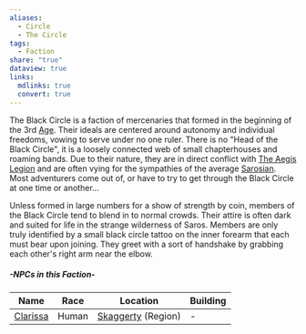 ```yaml
---
aliases:
  - Circle
  - The Circle
tags:
  - Faction
share: "true"
dataview: true
links:
  mdlinks: true
  convert: true
---
```


The Black Circle is a faction of mercenaries that formed in the beginning of the 3rd [Age](../../History-&%20Lore/Ages-of-Saros.md). Their ideals are centered around autonomy and individual freedoms, vowing to serve under no one ruler. There is no "Head of the Black Circle", it is a loosely connected web of small chapterhouses and roaming bands. Due to their nature, they are in direct conflict with [The Aegis Legion](../The%20Aegis%20Legion/index.md) and are often vying for the sympathies of the average [Sarosian](../../History-&%20Lore/A-Brief-Saros-History.md). Most adventurers come out of, or have to try to get through the Black Circle at one time or another…

Unless formed in large numbers for a show of strength by coin, members of the Black Circle tend to blend in to normal crowds. Their attire is often dark and suited for life in the strange wilderness of Saros. Members are only truly identified by a small black circle tattoo on the inner forearm that each must bear upon joining. They greet with a sort of handshake by grabbing each other's right arm near the elbow.

##### -NPCs in this Faction-
| Name                                                             | Race  | Location               | Building |
| ---------------------------------------------------------------- | ----- | ---------------------- | -------- |
| [Clarissa](./NPCs/Clarissa.md) | Human | [Skaggerty](Skaggerty.md) (Region) | \-       |

